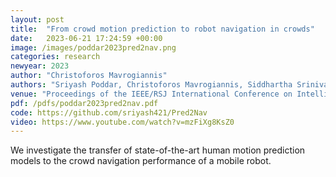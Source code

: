 ```yaml
---
layout: post
title:  "From crowd motion prediction to robot navigation in crowds"
date:   2023-06-21 17:24:59 +00:00
image: /images/poddar2023pred2nav.png
categories: research
newyear: 2023
author: "Christoforos Mavrogiannis"
authors: "Sriyash Poddar, Christoforos Mavrogiannis, Siddhartha Srinivasa"
venue: "Proceedings of the IEEE/RSJ International Conference on Intelligent Robots and Systems (IROS)"
pdf: /pdfs/poddar2023pred2nav.pdf
code: https://github.com/sriyash421/Pred2Nav
video: https://www.youtube.com/watch?v=mzFiXg8KsZ0
---
```

We investigate the transfer of state-of-the-art human motion prediction models to the crowd navigation performance of a mobile robot.